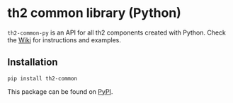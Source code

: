 # th2 common library (Python)

`th2-common-py` is an API for all th2 components created with Python.
Check the [Wiki](https://github.com/th2-net/th2-common-py/wiki) for instructions and examples.

## Installation
```
pip install th2-common
```
This package can be found on [PyPI](https://pypi.org/project/th2-common/ "th2 common library").
